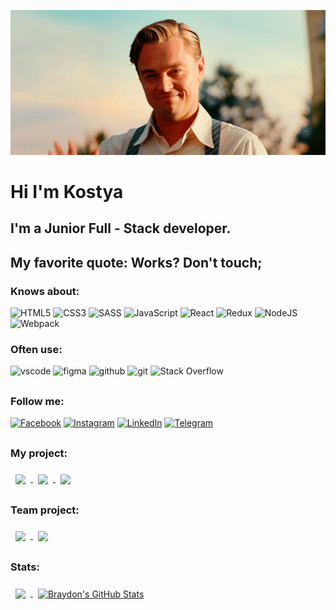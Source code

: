 <!-- HEADER -->

![](https://github.com/kostyaget/kostyaget/blob/main/all/C8uv.gif)

# Hi I'm Kostya

## I'm a Junior Full - Stack developer.

## My favorite quote: Works? Don't touch;

<!-- HEADER -->
<!-- ABOUT ME  -->

### Knows about:

![HTML5](https://img.shields.io/badge/html5-%23E34F26.svg?style=for-the-badge&logo=html5&logoColor=white)
![CSS3](https://img.shields.io/badge/css3-%231572B6.svg?style=for-the-badge&logo=css3&logoColor=white)
![SASS](https://img.shields.io/badge/SASS-hotpink.svg?style=for-the-badge&logo=SASS&logoColor=white)
![JavaScript](https://img.shields.io/badge/javascript-%23323330.svg?style=for-the-badge&logo=javascript&logoColor=%23F7DF1E)
![React](https://img.shields.io/badge/react-%2320232a.svg?style=for-the-badge&logo=react&logoColor=%2361DAFB)
![Redux](https://img.shields.io/badge/redux-%23593d88.svg?style=for-the-badge&logo=redux&logoColor=white)
![NodeJS](https://img.shields.io/badge/node.js-6DA55F?style=for-the-badge&logo=node.js&logoColor=white)
![Webpack](https://img.shields.io/badge/webpack-%238DD6F9.svg?style=for-the-badge&logo=webpack&logoColor=black)

### Often use:

![vscode](https://camo.githubusercontent.com/a0484e6383e852e622da1e934b7724921ab9b69d69246d90f899424b01f6deb1/68747470733a2f2f696d672e736869656c64732e696f2f62616467652f56697375616c25323053747564696f253230436f64652d3030373864372e7376673f7374796c653d666f722d7468652d6261646765266c6f676f3d76697375616c2d73747564696f2d636f6465266c6f676f436f6c6f723d7768697465)
![figma](https://camo.githubusercontent.com/9a8ccd8ae319ddac9934db226e7834d7e1c61a31076e7d7c04ecb5bf352967aa/68747470733a2f2f696d672e736869656c64732e696f2f62616467652f6669676d612d2532334632344531452e7376673f7374796c653d666f722d7468652d6261646765266c6f676f3d6669676d61266c6f676f436f6c6f723d7768697465)
![github](https://camo.githubusercontent.com/b00dbca05937d3de2f9e39567dd955faedd9be2ed6941d610a8fbb4f4f4a76f0/68747470733a2f2f696d672e736869656c64732e696f2f62616467652f6769746875622d3030302e7376673f267374796c653d666f722d7468652d6261646765266c6f676f3d676974687562266c6f676f436f6c6f723d666666)
![git](https://camo.githubusercontent.com/ec0d32e85caf4723d5182a75338c89f85a2c3679aed0c46c9ee9fd1c8dc2a316/68747470733a2f2f696d672e736869656c64732e696f2f62616467652f6769742d2532334630353033332e7376673f7374796c653d666f722d7468652d6261646765266c6f676f3d676974266c6f676f436f6c6f723d7768697465)
![Stack Overflow](https://img.shields.io/badge/-Stackoverflow-FE7A16?style=for-the-badge&logo=stack-overflow&logoColor=white)

##

<!-- ABOUT ME  -->

<!-- FOLLOW ME -->

### Follow me:

[![Facebook](https://img.shields.io/badge/Facebook-%231877F2.svg?style=for-the-badge&logo=Facebook&logoColor=white)](https://www.facebook.com/kostya.getalo/)
[![Instagram](https://img.shields.io/badge/Instagram-%23E4405F.svg?style=for-the-badge&logo=Instagram&logoColor=white)](https://www.instagram.com/_getalo_/)
[![LinkedIn](https://img.shields.io/badge/linkedin-%230077B5.svg?style=for-the-badge&logo=linkedin&logoColor=white)](https://www.linkedin.com/in/kostya-getalo-066730231/)
[![Telegram](https://img.shields.io/badge/Telegram-2CA5E0?style=for-the-badge&logo=telegram&logoColor=white)](https://t.me/Kostya_GET)

##

<!-- FOLLOW ME -->

### My project:

<a href="https://github.com/kostyaget/goit-js-hw-11">
<img align="center" style="margin:0.5rem" src="https://github-readme-stats.vercel.app/api/pin/?username=kostyaget&repo=goit-js-hw-11&title_color=ffffff&text_color=c9cacc&icon_color=4AB197&bg_color=1A2B34" />
</a>

<a href="https://github.com/kostyaget/goit-react-hw-05-movies">
<img align="center" style="margin:0.5rem" src="https://github-readme-stats.vercel.app/api/pin/?username=kostyaget&repo=goit-react-hw-05-movies&title_color=ffffff&text_color=c9cacc&icon_color=4AB197&bg_color=1A2B34" />
</a>

<a href="https://github.com/kostyaget/goit-markup-hw-08">
<img align="center" style="margin:0.5rem" src="https://github-readme-stats.vercel.app/api/pin/?username=kostyaget&repo=goit-markup-hw-08&title_color=ffffff&text_color=c9cacc&icon_color=4AB197&bg_color=1A2B34" />
</a>

### Team project:

<a href="https://github.com/kravamax/filmoteka">
<img align="center" style="margin:0.5rem" src="https://github-readme-stats.vercel.app/api/pin/?username=kravamax&repo=filmoteka&title_color=ffffff&text_color=c9cacc&icon_color=4AB197&bg_color=1A2B34" />
</a>

<a href="https://github.com/Solomon-IT-Dev/goit-team-project">
<img align="center" style="margin:0.5rem" src="https://github-readme-stats.vercel.app/api/pin/?username=Solomon-IT-Dev&repo=goit-team-project&title_color=ffffff&text_color=c9cacc&icon_color=4AB197&bg_color=1A2B34" />
</a>

### Stats:

<a href="https://github.com/kostyaget">
  <img align="center" style="margin:0.5rem" src="https://github-readme-stats.vercel.app/api/top-langs/?username=kostyaget&title_color=ffffff&text_color=c9cacc&icon_color=4AB197&bg_color=1A2B34" />
</a>
<a href="https://github.com/kostyaget">
  <img align="center" style="margin:0.5rem" src="https://github-readme-stats.vercel.app/api?username=kostyaget&show_icons=true&line_height=27&count_private=true&title_color=ffffff&text_color=c9cacc&icon_color=4AB097&bg_color=1A2B34" alt="Braydon's GitHub Stats" />
</a>
